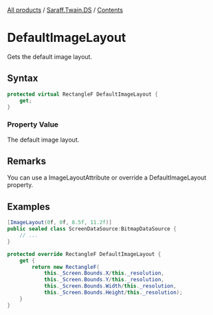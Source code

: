 [All products](../../) / [Saraff.Twain.DS](../) / [Contents](./index.md)
# DefaultImageLayout
Gets the default image layout.
## Syntax
```c#
protected virtual RectangleF DefaultImageLayout {
    get;
}
```
### Property Value
The default image layout.
## Remarks
You can use a ImageLayoutAttribute or override a DefaultImageLayout property.
## Examples
```c#
[ImageLayout(0f, 0f, 8.5f, 11.2f)]
public sealed class ScreenDataSource:BitmapDataSource {
    // ...
}
```

```c#
protected override RectangleF DefaultImageLayout {
    get {
        return new RectangleF(
            this._Screen.Bounds.X/this._resolution,
            this._Screen.Bounds.Y/this._resolution,
            this._Screen.Bounds.Width/this._resolution,
            this._Screen.Bounds.Height/this._resolution);
    }
}
```

